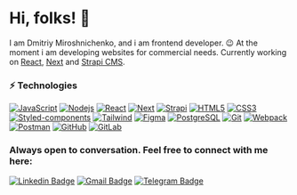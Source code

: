 # Hi, folks! 👋

I am Dmitriy Miroshnichenko, and i am frontend developer. 😉 At the moment i am developing websites for commercial needs. Currently working on [React](https://reactjs.org/), [Next](https://nextjs.org/) and [Strapi CMS](https://strapi.io/).

### ⚡ Technologies

[![JavaScript](https://img.shields.io/badge/JavaScript-%23F7DF1C?style=flat-square&logo=javascript&logoColor=000000&labelColor=%23F7DF1C&color=%23FFCE5A)](https://www.javascript.com/)
[![Nodejs](https://img.shields.io/badge/Nodejs-43853d?style=flat-square&logo=Node.js&logoColor=white)](https://nodejs.org/en/)
[![React](https://img.shields.io/badge/React-45b8d8?style=flat-square&logo=react&logoColor=white)](https://reactjs.org/)
[![Next](https://img.shields.io/badge/Next-000?style=flat-square&logo=next.js)](https://nextjs.org/)
[![Strapi](https://img.shields.io/badge/Strapi-8c4bff?style=flat-square&logo=strapi)](https://strapi.io/)
[![HTML5](https://img.shields.io/badge/HTML5-E34F26?style=flat-square&logo=html5&logoColor=white)](https://html.spec.whatwg.org/multipage/)
[![CSS3](https://img.shields.io/badge/-CSS3-1572B6?style=flat-square&logo=css3)](https://www.w3.org/TR/css-syntax-3/)
[![Styled-components](https://img.shields.io/badge/Styled_Components-db7092?style=flat-square&logo=styled-components&logoColor=white)](https://styled-components.com/)
[![Tailwind](https://img.shields.io/badge/Tailwind-fff?style=flat-square&logo=tailwindcss)](https://tailwindcss.com/)
[![Figma](https://img.shields.io/badge/Figma-%23F24E1E.svg?style=flat-square&logo=figma&logoColor=white)](https://tailwindcss.com/)
[![PostgreSQL](https://img.shields.io/badge/PostgreSQL-336791?style=flat-square&logo=postgresql&logoColor=white)](https://www.postgresql.org/)
[![Git](https://img.shields.io/badge/-Git-F05032?style=flat-square&logo=git&logoColor=white)](https://git-scm.com/)
[![Webpack](https://img.shields.io/badge/Webpack-8DD6F9?style=flat-square&logo=webpack&logoColor=white)](https://webpack.js.org/)
[![Postman](https://img.shields.io/badge/Postman-FF6C37?style=flat-square&logo=postman&logoColor=white)](https://webpack.js.org/)
[![GitHub](https://img.shields.io/badge/GitHub-181717?style=flat-square&logo=github)](https://github.com/)
[![GitLab](https://img.shields.io/badge/GitLab-FCA121?style=flat-square&logo=gitlab)](https://gitlab.com/j)

### Always open to conversation. Feel free to connect with me here:

[![Linkedin Badge](https://img.shields.io/badge/linkedin-blue?style=flat-square&logo=Linkedin&logoColor=white&link=https://www.linkedin.com/in/dmitriy-miroshnichenko-710632250/)](https://www.linkedin.com/in/dmitriy-miroshnichenko-710632250)
[![Gmail Badge](https://img.shields.io/badge/gmail-c14438?style=flat-square&logo=Gmail&logoColor=white&link=mailto:d.mir.posts@gmail.com)](mailto:d.mir.posts@gmail.com)
[![Telegram Badge](https://img.shields.io/badge/telegram-white?style=flat-square&logo=Telegram&link=https://t.me/d_mir_tele)](https://t.me/d_mir_tele)

<!--
**jprestor/jprestor** is a ✨ _special_ ✨ repository because its `README.md` (this file) appears on your GitHub profile.

Here are some ideas to get you started:

- 🔭 I’m currently working on ...
- 🌱 I’m currently learning ...
- 👯 I’m looking to collaborate on ...
- 🤔 I’m looking for help with ...
- 💬 Ask me about ...
- 📫 How to reach me: ...
- 😄 Pronouns: ...
- ⚡ Fun fact: ...
-->
